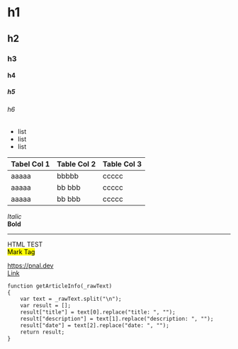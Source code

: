 # h1
## h2
### h3
#### h4
##### h5
###### h6

- list
- list
- list


|Tabel Col 1 | Table Col 2 | Table Col 3 |
|--------|-------|------|
|   aaaaa|  bbbbb| ccccc|
|   aaaaa| bb bbb| ccccc|
|   aaaaa| bb bbb| ccccc|

*Italic*  
**Bold**  

---

HTML TEST  
<Mark> Mark Tag </Mark>

https://pnal.dev  
[Link](ttps://pnal.dev "홈페이지로 이동")

```html
function getArticleInfo(_rawText)
{
    var text = _rawText.split("\n");
    var result = [];
    result["title"] = text[0].replace("title: ", "");
    result["description"] = text[1].replace("description: ", "");
    result["date"] = text[2].replace("date: ", "");
    return result;
}
```

